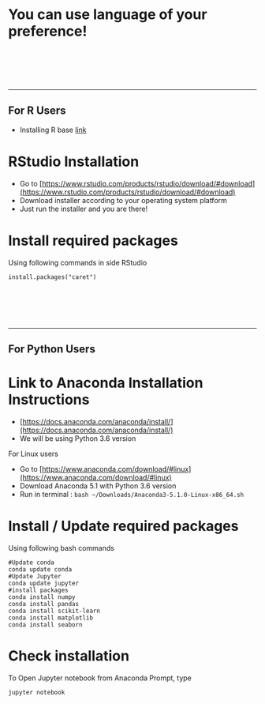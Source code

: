 # You can use language of your preference!

<br>
<br>
<br>
<br>
<hr>

## For R Users

* Installing R base [link](https://cloud.r-project.org/)

# RStudio Installation 
*   Go to [https://www.rstudio.com/products/rstudio/download/#download](https://www.rstudio.com/products/rstudio/download/#download)
*   Download installer according to your operating system platform
*   Just run the installer and you are there!


# Install required packages

Using following commands in side RStudio

    install.packages("caret")

<br>
<br>
<br>
<br>
<hr>


## For Python Users


# Link to Anaconda Installation Instructions



*   [https://docs.anaconda.com/anaconda/install/](https://docs.anaconda.com/anaconda/install/)
*   We will be using Python 3.6 version 

For Linux users



*   Go to [https://www.anaconda.com/download/#linux](https://www.anaconda.com/download/#linux)
*   Download Anaconda 5.1 with Python 3.6 version 
*   Run in terminal : `bash ~/Downloads/Anaconda3-5.1.0-Linux-x86_64.sh`


# Install / Update required packages

Using following bash commands


    #Update conda
    conda update conda
    #Update Jupyter
    conda update jupyter
    #install packages
    conda install numpy
    conda install pandas
    conda install scikit-learn
    conda install matplotlib
    conda install seaborn

# Check installation

To Open Jupyter notebook from Anaconda Prompt, type

    jupyter notebook
